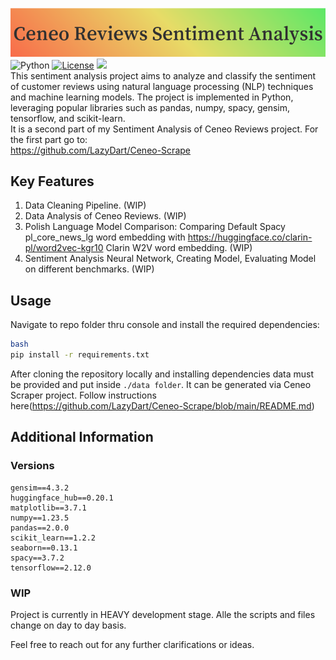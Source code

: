 ![Review Scraper Project](Ceneo_Reviews_Sentiment_Analysis.png)
<br>
![Python](https://img.shields.io/badge/python-v3.11-blue.svg)
[![License](https://img.shields.io/badge/license-MIT-blue.svg)](https://opensource.org/licenses/MIT)
<a target="_blank" href="https://www.linkedin.com/in/tkacz-milosz-data-science/"><img height="20" src="https://img.shields.io/badge/LinkedIn-0077B5?style=for-the-badge&logo=linkedin&logoColor=white" /></a>
<br>
This sentiment analysis project aims to analyze and classify the sentiment of customer reviews using natural language processing (NLP) techniques and machine learning models. The project is implemented in Python, leveraging popular libraries such as pandas, numpy, spacy, gensim, tensorflow, and scikit-learn.<br>
It is a second part of my Sentiment Analysis of Ceneo Reviews project. For the first part go to:<br>
https://github.com/LazyDart/Ceneo-Scrape

## Key Features
1. Data Cleaning Pipeline. (WIP)
2. Data Analysis of Ceneo Reviews. (WIP)
3. Polish Language Model Comparison: Comparing Default Spacy pl_core_news_lg word embedding with https://huggingface.co/clarin-pl/word2vec-kgr10 Clarin W2V word embedding. (WIP)
4. Sentiment Analysis Neural Network, Creating Model, Evaluating Model on different benchmarks. (WIP)

## Usage

Navigate to repo folder thru console and install the required dependencies:
```sh    
bash
pip install -r requirements.txt
```

After cloning the repository locally and installing dependencies data must be provided and put inside `./data folder`. It can be generated via Ceneo Scraper project. Follow instructions here(https://github.com/LazyDart/Ceneo-Scrape/blob/main/README.md)

## Additional Information
### Versions
    gensim==4.3.2
    huggingface_hub==0.20.1
    matplotlib==3.7.1
    numpy==1.23.5
    pandas==2.0.0
    scikit_learn==1.2.2
    seaborn==0.13.1
    spacy==3.7.2
    tensorflow==2.12.0

### WIP
Project is currently in HEAVY development stage. Alle the scripts and files change on day to day basis.

Feel free to reach out for any further clarifications or ideas.
